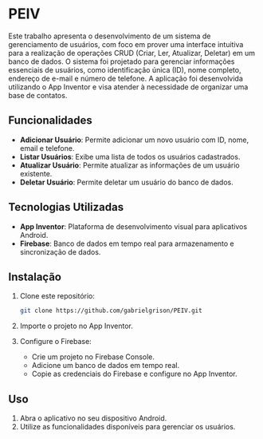 # PEIV
Este trabalho apresenta o desenvolvimento de um sistema de gerenciamento de usuários, com foco em prover uma interface intuitiva para a realização de operações CRUD (Criar, Ler, Atualizar, Deletar) em um banco de dados. O sistema foi projetado para gerenciar informações essenciais de usuários, como identificação única (ID), nome completo, endereço de e-mail e número de telefone. A aplicação foi desenvolvida utilizando o App Inventor e visa atender à necessidade de organizar uma base de contatos.

## Funcionalidades

- **Adicionar Usuário**: Permite adicionar um novo usuário com ID, nome, email e telefone.
- **Listar Usuários**: Exibe uma lista de todos os usuários cadastrados.
- **Atualizar Usuário**: Permite atualizar as informações de um usuário existente.
- **Deletar Usuário**: Permite deletar um usuário do banco de dados.

## Tecnologias Utilizadas

- **App Inventor**: Plataforma de desenvolvimento visual para aplicativos Android.
- **Firebase**: Banco de dados em tempo real para armazenamento e sincronização de dados.

## Instalação

1. Clone este repositório:
    ```bash
    git clone https://github.com/gabrielgrison/PEIV.git
    ```
2. Importe o projeto no App Inventor.

3. Configure o Firebase:
    - Crie um projeto no Firebase Console.
    - Adicione um banco de dados em tempo real.
    - Copie as credenciais do Firebase e configure no App Inventor.

## Uso

1. Abra o aplicativo no seu dispositivo Android.
2. Utilize as funcionalidades disponíveis para gerenciar os usuários.
